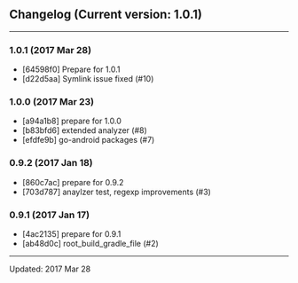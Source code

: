 ## Changelog (Current version: 1.0.1)

-----------------

### 1.0.1 (2017 Mar 28)

* [64598f0] Prepare for 1.0.1
* [d22d5aa] Symlink issue fixed (#10)

### 1.0.0 (2017 Mar 23)

* [a94a1b8] prepare for 1.0.0
* [b83bfd6] extended analyzer (#8)
* [efdfe9b] go-android packages (#7)

### 0.9.2 (2017 Jan 18)

* [860c7ac] prepare for 0.9.2
* [703d787] anaylzer test, regexp improvements (#3)

### 0.9.1 (2017 Jan 17)

* [4ac2135] prepare for 0.9.1
* [ab48d0c] root_build_gradle_file (#2)

-----------------

Updated: 2017 Mar 28